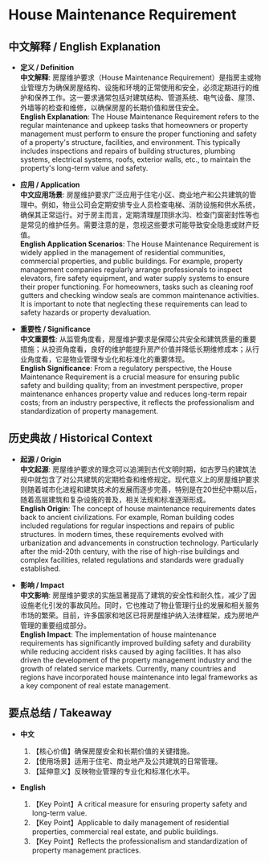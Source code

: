 # House Maintenance Requirement

## 中文解释 / English Explanation

* **定义 / Definition**  
  **中文解释**: 房屋维护要求（House Maintenance Requirement）是指房主或物业管理方为确保房屋结构、设施和环境的正常使用和安全，必须定期进行的维护和保养工作。这一要求通常包括对建筑结构、管道系统、电气设备、屋顶、外墙等的检查和维修，以确保房屋的长期价值和居住安全。  
  **English Explanation**: The House Maintenance Requirement refers to the regular maintenance and upkeep tasks that homeowners or property management must perform to ensure the proper functioning and safety of a property's structure, facilities, and environment. This typically includes inspections and repairs of building structures, plumbing systems, electrical systems, roofs, exterior walls, etc., to maintain the property's long-term value and safety.

* **应用 / Application**  
  **中文应用场景**: 房屋维护要求广泛应用于住宅小区、商业地产和公共建筑的管理中。例如，物业公司会定期安排专业人员检查电梯、消防设施和供水系统，确保其正常运行。对于房主而言，定期清理屋顶排水沟、检查门窗密封性等也是常见的维护任务。需要注意的是，忽视这些要求可能导致安全隐患或财产贬值。  
  **English Application Scenarios**: The House Maintenance Requirement is widely applied in the management of residential communities, commercial properties, and public buildings. For example, property management companies regularly arrange professionals to inspect elevators, fire safety equipment, and water supply systems to ensure their proper functioning. For homeowners, tasks such as cleaning roof gutters and checking window seals are common maintenance activities. It is important to note that neglecting these requirements can lead to safety hazards or property devaluation.

* **重要性 / Significance**  
  **中文重要性**: 从监管角度看，房屋维护要求是保障公共安全和建筑质量的重要措施；从投资角度看，良好的维护能提升房产价值并降低长期维修成本；从行业角度看，它是物业管理专业化和标准化的重要体现。  
  **English Significance**: From a regulatory perspective, the House Maintenance Requirement is a crucial measure for ensuring public safety and building quality; from an investment perspective, proper maintenance enhances property value and reduces long-term repair costs; from an industry perspective, it reflects the professionalism and standardization of property management.

## 历史典故 / Historical Context

* **起源 / Origin**  
  **中文起源**: 房屋维护要求的理念可以追溯到古代文明时期，如古罗马的建筑法规中就包含了对公共建筑的定期检查和维修规定。现代意义上的房屋维护要求则随着城市化进程和建筑技术的发展而逐步完善，特别是在20世纪中期以后，随着高层建筑和复杂设施的普及，相关法规和标准逐渐形成。  
  **English Origin**: The concept of house maintenance requirements dates back to ancient civilizations. For example, Roman building codes included regulations for regular inspections and repairs of public structures. In modern times, these requirements evolved with urbanization and advancements in construction technology. Particularly after the mid-20th century, with the rise of high-rise buildings and complex facilities, related regulations and standards were gradually established.

* **影响 / Impact**  
  **中文影响**: 房屋维护要求的实施显著提高了建筑的安全性和耐久性，减少了因设施老化引发的事故风险。同时，它也推动了物业管理行业的发展和相关服务市场的繁荣。目前，许多国家和地区已将房屋维护纳入法律框架，成为房地产管理的重要组成部分。  
  **English Impact**: The implementation of house maintenance requirements has significantly improved building safety and durability while reducing accident risks caused by aging facilities. It has also driven the development of the property management industry and the growth of related service markets. Currently, many countries and regions have incorporated house maintenance into legal frameworks as a key component of real estate management.

## 要点总结 / Takeaway

* **中文**  
  1. 【核心价值】确保房屋安全和长期价值的关键措施。
  2. 【使用场景】适用于住宅、商业地产及公共建筑的日常管理。
  3. 【延伸意义】反映物业管理的专业化和标准化水平。

* **English**  
  1. 【Key Point】A critical measure for ensuring property safety and long-term value.
  2. 【Key Point】Applicable to daily management of residential properties, commercial real estate, and public buildings.
  3. 【Key Point】Reflects the professionalism and standardization of property management practices.